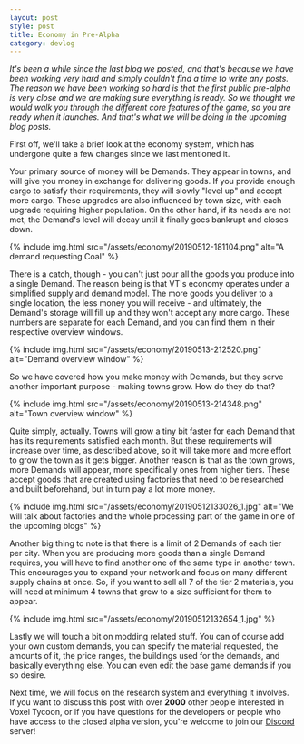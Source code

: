 ```yaml
---
layout: post
style: post
title: Economy in Pre-Alpha
category: devlog
---
```


*It's been a while since the last blog we posted, and that's because we have been working very hard and simply couldn't find a time to write any posts. The reason we have been working so hard is that the first public pre-alpha is very close and we are making sure everything is ready. So we thought we would walk you through the different core features of the game, so you are ready when it launches. And that's what we will be doing in the upcoming blog posts.*

First off, we'll take a brief look at the economy system, which has undergone quite a few changes since we last mentioned it.

Your primary source of money will be Demands. They appear in towns, and will give you money in exchange for delivering goods. If you provide enough cargo to satisfy their requirements, they will slowly "level up" and accept more cargo. These upgrades are also influenced by town size, with each upgrade requiring higher population. On the other hand, if its needs are not met, the Demand's level will decay until it finally goes bankrupt and closes down.

{% include img.html src="/assets/economy/20190512-181104.png" alt="A demand requesting Coal" %}

There is a catch, though - you can't just pour all the goods you produce into a single Demand. The reason being is that VT's economy operates under a simplified supply and demand model. The more goods you deliver to a single location, the less money you will receive - and ultimately, the Demand's storage will fill up and they won't accept any more cargo. These numbers are separate for each Demand, and you can find them in their respective overview windows.

{% include img.html src="/assets/economy/20190513-212520.png" alt="Demand overview window" %}

So we have covered how you make money with Demands, but they serve another important purpose - making towns grow. How do they do that?

{% include img.html src="/assets/economy/20190513-214348.png" alt="Town overview window" %}

Quite simply, actually. Towns will grow a tiny bit faster for each Demand that has its requirements satisfied each month. But these requirements will increase over time, as described above, so it will take more and more effort to grow the town as it gets bigger. Another reason is that as the town grows, more Demands will appear, more specifically ones from higher tiers. These accept goods that are created using factories that need to be researched and built beforehand, but in turn pay a lot more money.

{% include img.html src="/assets/economy/20190512133026_1.jpg" alt="We will talk about factories and the whole processing part of the game in one of the upcoming blogs" %}

Another big thing to note is that there is a limit of 2 Demands of each tier per city. When you are producing more goods than a single Demand requires, you will have to find another one of the same type in another town. This encourages you to expand your network and focus on many different supply chains at once. So, if you want to sell all 7 of the tier 2 materials, you will need at minimum 4 towns that grew to a size sufficient for them to appear.

{% include img.html src="/assets/economy/20190512132654_1.jpg" %}

Lastly we will touch a bit on modding related stuff. You can of course add your own custom demands, you can specify the material requested, the amounts of it, the price ranges, the buildings used for the demands, and basically everything else. You can even edit the base game demands if you so desire.

Next time, we will focus on the research system and everything it involves. If you want to discuss this post with over **2000** other people interested in Voxel Tycoon, or if you have questions for the developers or people who have access to the closed alpha version, you're welcome to join our [Discord](http://discord.gg/64KPWd5) server!